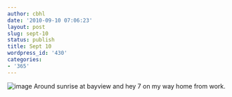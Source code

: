 ```yaml
---
author: cbhl
date: '2010-09-10 07:06:23'
layout: post
slug: sept-10
status: publish
title: Sept 10
wordpress_id: '430'
categories:
- '365'
---
```


![image](http://blog.azuresky.ca/blog/wp-content/uploads/2010/09/wpid-IMG_20100910_064908.jpg)
Around sunrise at bayview and hey 7 on my way home from work.

